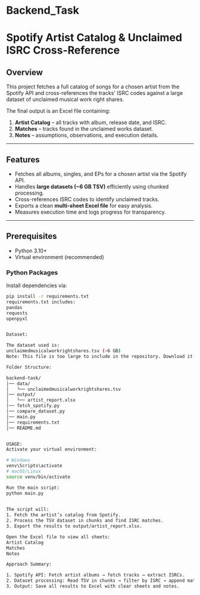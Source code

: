 # Backend_Task

# Spotify Artist Catalog & Unclaimed ISRC Cross-Reference

## Overview
This project fetches a full catalog of songs for a chosen artist from the Spotify API and cross-references the tracks' ISRC codes against a large dataset of unclaimed musical work right shares.  

The final output is an Excel file containing:  
1. **Artist Catalog** – all tracks with album, release date, and ISRC.  
2. **Matches** – tracks found in the unclaimed works dataset.  
3. **Notes** – assumptions, observations, and execution details.

---

## Features
- Fetches all albums, singles, and EPs for a chosen artist via the Spotify API.  
- Handles **large datasets (~6 GB TSV)** efficiently using chunked processing.  
- Cross-references ISRC codes to identify unclaimed tracks.  
- Exports a clean **multi-sheet Excel file** for easy analysis.  
- Measures execution time and logs progress for transparency.  

---

## Prerequisites
- Python 3.10+  
- Virtual environment (recommended)

### Python Packages
Install dependencies via:

```bash
pip install -r requirements.txt
requirements.txt includes:
pandas
requests
openpyxl


Dataset:

The dataset used is:
unclaimedmusicalworkrightshares.tsv (~6 GB)
Note: This file is too large to include in the repository. Download it from Google Drive link: https://drive.google.com/file/d/1ZAAgkfhmMaq5r6dfKq4D3qgfBewM0D2x/view and place it in the data/ folder.

Folder Structure:

backend-task/
│── data/
│   └── unclaimedmusicalworkrightshares.tsv
│── output/
│   └── artist_report.xlsx
│── fetch_spotify.py
│── compare_dataset.py
│── main.py
│── requirements.txt
│── README.md


USAGE:
Activate your virtual environment:

# Windows
venv\Scripts\activate
# macOS/Linux
source venv/bin/activate

Run the main script:
python main.py
 

The script will:
1. Fetch the artist’s catalog from Spotify.
2. Process the TSV dataset in chunks and find ISRC matches.
3. Export the results to output/artist_report.xlsx.

Open the Excel file to view all sheets:
Artist Catalog
Matches
Notes

Approach Summary:

1. Spotify API: Fetch artist albums → fetch tracks → extract ISRCs.
2. Dataset processing: Read TSV in chunks → filter by ISRC → append matches.
3. Output: Save all results to Excel with clear sheets and notes.
